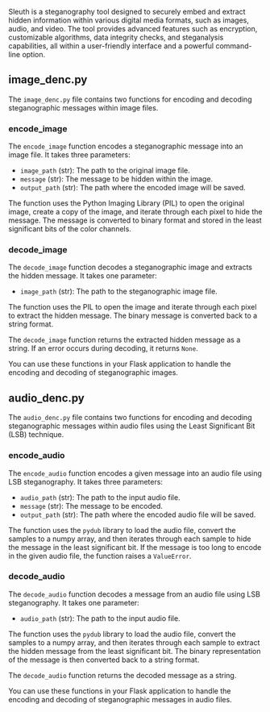 Sleuth is a steganography tool designed to securely embed and extract hidden information within various digital media formats, such as images, audio, and video. The tool provides advanced features such as encryption, customizable algorithms, data integrity checks, and steganalysis capabilities, all within a user-friendly interface and a powerful command-line option.


## image_denc.py

The `image_denc.py` file contains two functions for encoding and decoding steganographic messages within image files.

### encode_image

The `encode_image` function encodes a steganographic message into an image file. It takes three parameters:

- `image_path` (str): The path to the original image file.
- `message` (str): The message to be hidden within the image.
- `output_path` (str): The path where the encoded image will be saved.

The function uses the Python Imaging Library (PIL) to open the original image, create a copy of the image, and iterate through each pixel to hide the message. The message is converted to binary format and stored in the least significant bits of the color channels.

### decode_image

The `decode_image` function decodes a steganographic image and extracts the hidden message. It takes one parameter:

- `image_path` (str): The path to the steganographic image file.

The function uses the PIL to open the image and iterate through each pixel to extract the hidden message. The binary message is converted back to a string format.

The `decode_image` function returns the extracted hidden message as a string. If an error occurs during decoding, it returns `None`.

You can use these functions in your Flask application to handle the encoding and decoding of steganographic images.



## audio_denc.py

The `audio_denc.py` file contains two functions for encoding and decoding steganographic messages within audio files using the Least Significant Bit (LSB) technique.

### encode_audio

The `encode_audio` function encodes a given message into an audio file using LSB steganography. It takes three parameters:

- `audio_path` (str): The path to the input audio file.
- `message` (str): The message to be encoded.
- `output_path` (str): The path where the encoded audio file will be saved.

The function uses the `pydub` library to load the audio file, convert the samples to a numpy array, and then iterates through each sample to hide the message in the least significant bit. If the message is too long to encode in the given audio file, the function raises a `ValueError`.

### decode_audio

The `decode_audio` function decodes a message from an audio file using LSB steganography. It takes one parameter:

- `audio_path` (str): The path to the input audio file.

The function uses the `pydub` library to load the audio file, convert the samples to a numpy array, and then iterates through each sample to extract the hidden message from the least significant bit. The binary representation of the message is then converted back to a string format.

The `decode_audio` function returns the decoded message as a string.

You can use these functions in your Flask application to handle the encoding and decoding of steganographic messages in audio files.
